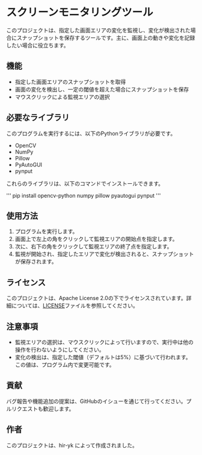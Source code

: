 # スクリーンモニタリングツール

このプロジェクトは、指定した画面エリアの変化を監視し、変化が検出された場合にスナップショットを保存するツールです。主に、画面上の動きや変化を記録したい場合に役立ちます。

## 機能

- 指定した画面エリアのスナップショットを取得
- 画面の変化を検出し、一定の閾値を超えた場合にスナップショットを保存
- マウスクリックによる監視エリアの選択

## 必要なライブラリ

このプログラムを実行するには、以下のPythonライブラリが必要です。

- OpenCV
- NumPy
- Pillow
- PyAutoGUI
- pynput

これらのライブラリは、以下のコマンドでインストールできます。

'''
pip install opencv-python numpy pillow pyautogui pynput
'''

## 使用方法

1. プログラムを実行します。
2. 画面上で左上の角をクリックして監視エリアの開始点を指定します。
3. 次に、右下の角をクリックして監視エリアの終了点を指定します。
4. 監視が開始され、指定したエリアで変化が検出されると、スナップショットが保存されます。

## ライセンス

このプロジェクトは、Apache License 2.0の下でライセンスされています。詳細については、[LICENSE](LICENSE)ファイルを参照してください。

## 注意事項

- 監視エリアの選択は、マウスクリックによって行いますので、実行中は他の操作を行わないようにしてください。
- 変化の検出は、指定した閾値（デフォルトは5%）に基づいて行われます。この値は、プログラム内で変更可能です。

## 貢献

バグ報告や機能追加の提案は、GitHubのイシューを通じて行ってください。プルリクエストも歓迎します。

## 作者

このプロジェクトは、hir-yk によって作成されました。
